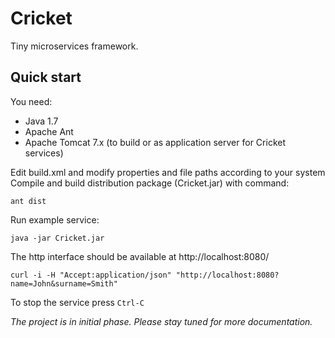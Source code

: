 # Cricket
Tiny microservices framework.

## Quick start

You need:
* Java 1.7
* Apache Ant
* Apache Tomcat 7.x (to build or as application server for Cricket services)

Edit build.xml and modify properties and file paths according to your system
Compile and build distribution package (Cricket.jar) with command:

`ant dist`

Run example service:

`java -jar Cricket.jar`

The http interface should be available at http://localhost:8080/

`curl -i -H "Accept:application/json" "http://localhost:8080?name=John&surname=Smith"`

To stop the service press `Ctrl-C`

*The project is in initial phase. Please stay tuned for more documentation.*
